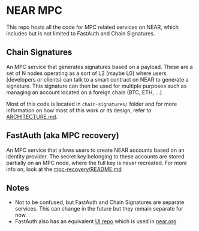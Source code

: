 # NEAR MPC

This repo hosts all the code for MPC related services on NEAR, which includes but is not limited to FastAuth and Chain Signatures.


## Chain Signatures

An MPC service that generates signatures based on a payload. These are a set of N nodes operating as a sort of L2 (maybe L0) where users (developers or clients) can talk to a smart contract on NEAR to generate a signature. This signature can then be used for multiple purposes such as managing an account located on a foreign chain (BTC, ETH, ...)

Most of this code is located in `chain-signatures/` folder and for more information on how most of this work or its design, refer to [ARCHITECTURE.md](ARCHITECTURE.md).

## FastAuth (aka MPC recovery)

An MPC service that allows users to create NEAR accounts based on an identity provider. The secret key belonging to these accounts are stored partially on an MPC node, where the full key is never recreated. For more info on, look at the [mpc-recovery/README.md](mpc-recovery/README.md)

## Notes

- Not to be confused, but FastAuth and Chain Signatures are separate services. This can change in the future but they remain separate for now.
- FastAuth also has an equivalent [UI repo](https://github.com/near/fast-auth-signer) which is used in [near.org](near.org)
